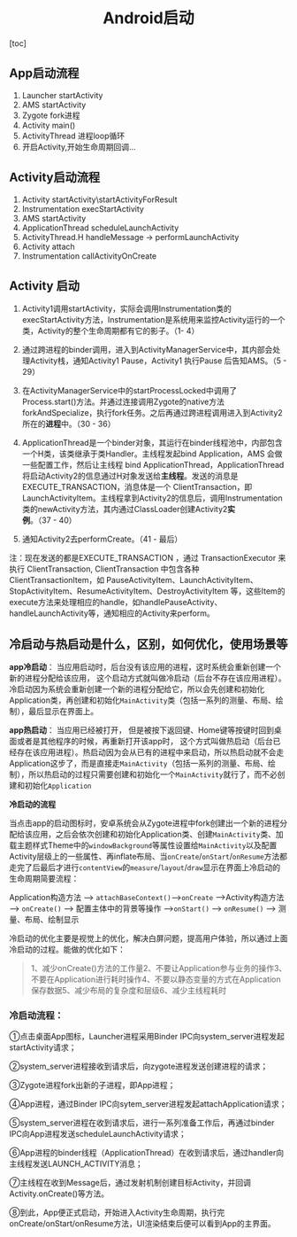 <h1 align="center">Android启动</h1>

[toc]

## App启动流程

1. Launcher startActivity
2. AMS startActivity
3. Zygote fork进程
4. Activity main()
5. ActivityThread 进程loop循环
6. 开启Activity,开始生命周期回调…

## Activity启动流程

1. Activity startActivity\startActivityForResult
2. Instrumentation execStartActivity
3. AMS startActivity
4. ApplicationThread scheduleLaunchActivity
5. ActivityThread.H handleMessage -> performLaunchActivity
6. Activity attach
7. Instrumentation callActivityOnCreate

## Activity 启动

1. Activity1调用startActivity，实际会调用Instrumentation类的execStartActivity方法，Instrumentation是系统用来监控Activity运行的一个类，Activity的整个生命周期都有它的影子。（1- 4）

2. 通过跨进程的binder调用，进入到ActivityManagerService中，其内部会处理Activity栈，通知Activity1 Pause，Activity1 执行Pause 后告知AMS。（5 - 29）

3. 在ActivityManagerService中的startProcessLocked中调用了Process.start()方法。并通过连接调用Zygote的native方法forkAndSpecialize，执行fork任务。之后再通过跨进程调用进入到Activity2所在的**进程**中。（30 - 36）

4. ApplicationThread是一个binder对象，其运行在binder线程池中，内部包含一个H类，该类继承于类Handler。主线程发起bind Application，AMS 会做一些配置工作，然后让主线程 bind ApplicationThread，ApplicationThread将启动Activity2的信息通过H对象发送给**主线程**。发送的消息是EXECUTE_TRANSACTION，消息体是一个 ClientTransaction，即 LaunchActivityItem。主线程拿到Activity2的信息后，调用Instrumentation类的newActivity方法，其内通过ClassLoader创建Activity2**实例**。（37 - 40）

5. 通知Activity2去performCreate。（41 - 最后）

注：现在发送的都是EXECUTE_TRANSACTION ，通过 TransactionExecutor 来执行 ClientTransaction, ClientTransaction 中包含各种 ClientTransactionItem，如 PauseActivityItem、LaunchActivityItem、StopActivityItem、ResumeActivityItem、DestroyActivityItem 等，这些Item的execute方法来处理相应的handle，如handlePauseActivity、handleLaunchActivity等，通知相应的Activity来perform。

## 冷启动与热启动是什么，区别，如何优化，使用场景等

**app冷启动**： 当应用启动时，后台没有该应用的进程，这时系统会重新创建一个新的进程分配给该应用， 这个启动方式就叫做冷启动（后台不存在该应用进程）。冷启动因为系统会重新创建一个新的进程分配给它，所以会先创建和初始化Application类，再创建和初始化`MainActivity`类（包括一系列的测量、布局、绘制），最后显示在界面上。

**app热启动**： 当应用已经被打开， 但是被按下返回键、Home键等按键时回到桌面或者是其他程序的时候，再重新打开该app时， 这个方式叫做热启动（后台已经存在该应用进程）。热启动因为会从已有的进程中来启动，所以热启动就不会走Application这步了，而是直接走`MainActivity`（包括一系列的测量、布局、绘制），所以热启动的过程只需要创建和初始化一个`MainActivity`就行了，而不必创建和初始化`Application`

**冷启动的流程**

当点击app的启动图标时，安卓系统会从Zygote进程中fork创建出一个新的进程分配给该应用，之后会依次创建和初始化Application类、创建`MainActivity`类、加载主题样式Theme中的`windowBackground`等属性设置给`MainActivity`以及配置Activity层级上的一些属性、再inflate布局、当`onCreate`/`onStart`/`onResume`方法都走完了后最后才进行`contentView`的`measure`/`layout`/`draw`显示在界面上冷启动的生命周期简要流程：

Application构造方法 –> `attachBaseContext()`–>`onCreate` –>Activity构造方法 –> `onCreate()` –> 配置主体中的背景等操作 –>`onStart()` –> `onResume()` –> 测量、布局、绘制显示

冷启动的优化主要是视觉上的优化，解决白屏问题，提高用户体验，所以通过上面冷启动的过程。能做的优化如下：

> 1、减少onCreate()方法的工作量2、不要让Application参与业务的操作3、不要在Application进行耗时操作4、不要以静态变量的方式在Application保存数据5、减少布局的复杂度和层级6、减少主线程耗时

### 冷启动流程：

①点击桌面App图标，Launcher进程采用Binder IPC向system_server进程发起startActivity请求；

②system_server进程接收到请求后，向zygote进程发送创建进程的请求；

③Zygote进程fork出新的子进程，即App进程；

④App进程，通过Binder IPC向sytem_server进程发起attachApplication请求；

⑤system_server进程在收到请求后，进行一系列准备工作后，再通过binder IPC向App进程发送scheduleLaunchActivity请求；

⑥App进程的binder线程（ApplicationThread）在收到请求后，通过handler向主线程发送LAUNCH_ACTIVITY消息；

⑦主线程在收到Message后，通过发射机制创建目标Activity，并回调Activity.onCreate()等方法。

⑧到此，App便正式启动，开始进入Activity生命周期，执行完onCreate/onStart/onResume方法，UI渲染结束后便可以看到App的主界面。


